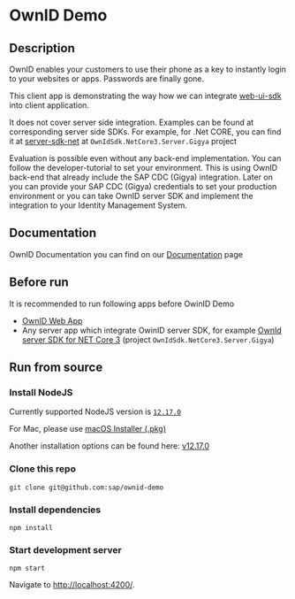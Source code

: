 # OwnID Demo

## Description
OwnID enables your customers to use their phone as a key to instantly login to your websites or apps. Passwords are finally gone.

This client app is demonstrating the way how we can integrate [web-ui-sdk](https://github.com/sap/ownid-web-ui-sdk) into client application.

It does not cover server side integration. Examples can be found at corresponding server side SDKs. For example, for .Net CORE, you can find it at [server-sdk-net](https://github.com/sap/ownid-server-sdk-net) at `OwnIdSdk.NetCore3.Server.Gigya` project

Evaluation is possible even without any back-end implementation. You can follow the developer-tutorial to set your environment. This is using OwnID back-end that already include the SAP CDC (Gigya) integration. Later on you can provide your SAP CDC (Gigya) credentials to set your production environment or you can take OwnID server SDK and implement the integration to your Identity Management System.

## Documentation
OwnID Documentation you can find on our [Documentation](https://docs.ownid.com) page


## Before run

It is recommended to run following apps before OwinID Demo

- [OwnID Web App](https://github.com/sap/ownid-webapp)
- Any server app which integrate OwinID server SDK, for example [OwnId server SDK for NET Core 3](https://github.com/sap/ownid-server-sdk-net) (project `OwnIdSdk.NetCore3.Server.Gigya`)

## Run from source

### Install NodeJS

Currently supported NodeJS version is [`12.17.0`](https://nodejs.org/en/blog/release/v12.17.0/)

For Mac, please use [macOS Installer (.pkg) ](https://nodejs.org/download/release/v12.17.0/node-v12.17.0.pkg)

Another installation options can be found here: [v12.17.0](https://nodejs.org/download/release/v12.17.0/)


### Clone this repo

```shell
git clone git@github.com:sap/ownid-demo
```

### Install dependencies

```shell
npm install
```

### Start development server

```shell
npm start
```

Navigate to [http://localhost:4200/](http://localhost:4200/).
